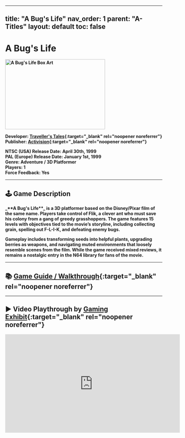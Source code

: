 
---
title: "A Bug's Life"
nav_order: 1
parent: "A-Titles"
layout: default
toc: false
---

# A Bug's Life
<b>
<img src="https://vignette.wikia.nocookie.net/nintendo/images/3/3f/A_Bug's_Life_(NA).jpg/revision/latest/scale-to-width-down/310?cb=20090507014243&path-prefix=en" alt="A Bug's Life Box Art" width="320" height="224" />

**Developer:** [Traveller's Tales](https://en.wikipedia.org/wiki/Traveller's_Tales){:target="_blank" rel="noopener noreferrer"}  
**Publisher:** [Activision](https://en.wikipedia.org/wiki/Activision){:target="_blank" rel="noopener noreferrer"}

**NTSC (USA) Release Date:** April 30th, 1999  
**PAL (Europe) Release Date:** January 1st, 1999  
**Genre:** Adventure / 3D Platformer  
**Players:** 1  
**Force Feedback:** Yes

---

## 🕹️ Game Description
<b>
_**A Bug's Life**_ is a 3D platformer based on the Disney/Pixar film of the same name. Players take control of Flik, a clever ant who must save his colony from a gang of greedy grasshoppers. The game features 15 levels with objectives tied to the movie’s storyline, including collecting grain, spelling out F-L-I-K, and defeating enemy bugs.

Gameplay includes transforming seeds into helpful plants, upgrading berries as weapons, and navigating muted environments that loosely resemble scenes from the film. While the game received mixed reviews, it remains a nostalgic entry in the N64 library for fans of the movie.

---

## 📚 [Game Guide / Walkthrough](https://gamefaqs.gamespot.com/n64/196523-a-bugs-life/faqs/61928){:target="_blank" rel="noopener noreferrer"}

---

## ▶️ Video Playthrough by [Gaming Exhibit](https://www.youtube.com/channel/UCnpTNnBBzxLjwM6en8eKy3A){:target="_blank" rel="noopener noreferrer"}
<b>
<iframe width="560" height="315" src="https://www.youtube.com/embed/D43ZI_2YSCk" title="A Bug's Life - Gaming Exhibit" frameborder="0" allowfullscreen></iframe>

